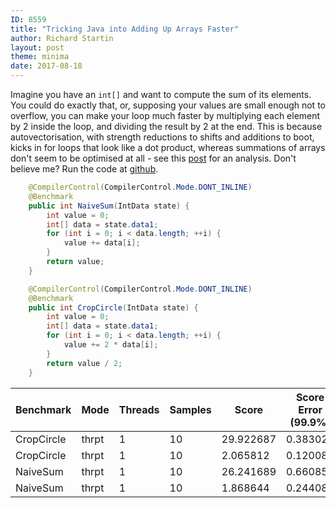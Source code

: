 ```yaml
---
ID: 8559
title: "Tricking Java into Adding Up Arrays Faster"
author: Richard Startin
layout: post
theme: minima
date: 2017-08-18
---
```

Imagine you have an `int[]` and want to compute the sum of its elements. You could do exactly that, or, supposing your values are small enough not to overflow, you can make your loop much faster by multiplying each element by 2 inside the loop, and dividing the result by 2 at the end. This is because autovectorisation, with strength reductions to shifts and additions to boot, kicks in for loops that look like a dot product, whereas summations of arrays don't seem to be optimised at all - see this <a href="https://richardstartin.github.io/posts/how-much-algebra-does-c2-know-part-2-distributivity/" target="_blank">post</a> for an analysis. Don't believe me? Run the code at <a href="https://github.com/richardstartin/simdbenchmarks" target="_blank">github</a>.

```java
    @CompilerControl(CompilerControl.Mode.DONT_INLINE)
    @Benchmark
    public int NaiveSum(IntData state) {
        int value = 0;
        int[] data = state.data1;
        for (int i = 0; i < data.length; ++i) {
            value += data[i];
        }
        return value;
    }

    @CompilerControl(CompilerControl.Mode.DONT_INLINE)
    @Benchmark
    public int CropCircle(IntData state) {
        int value = 0;
        int[] data = state.data1;
        for (int i = 0; i < data.length; ++i) {
            value += 2 * data[i];
        }
        return value / 2;
    }
```

|Benchmark|Mode|Threads|Samples|Score|Score Error (99.9%)|Unit|Param: size|
|--- |--- |--- |--- |--- |--- |--- |--- |
|CropCircle|thrpt|1|10|29.922687|0.383028|ops/ms|100000|
|CropCircle|thrpt|1|10|2.065812|0.120089|ops/ms|1000000|
|NaiveSum|thrpt|1|10|26.241689|0.660850|ops/ms|100000|
|NaiveSum|thrpt|1|10|1.868644|0.244081|ops/ms|1000000|
